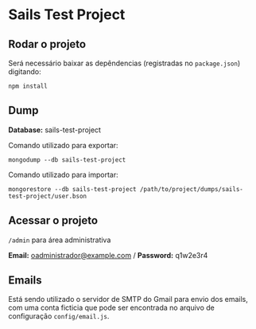 # Sails Test Project

## Rodar o projeto

Será necessário baixar as depêndencias (registradas no `package.json`) digitando:

    npm install


## Dump

**Database:** sails-test-project

Comando utilizado para exportar:

    mongodump --db sails-test-project

Comando utilizado para importar:

    mongorestore --db sails-test-project /path/to/project/dumps/sails-test-project/user.bson


## Acessar o projeto

`/admin` para área administrativa

**Email:** oadministrador@example.com / **Password:** q1w2e3r4


## Emails

Está sendo utilizado o servidor de SMTP do Gmail para envio dos emails, com uma conta ficticia que pode ser encontrada no arquivo de configuração `config/email.js`.


